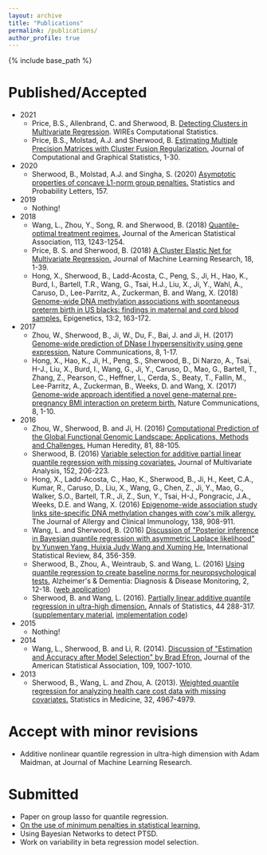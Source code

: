 ```yaml
---
layout: archive
title: "Publications"
permalink: /publications/
author_profile: true
---
```


{% include base_path %}

Published/Accepted
======
* 2021
	* Price, B.S., Allenbrand, C. and Sherwood, B. <a href="https://wires.onlinelibrary.wiley.com/doi/abs/10.1002/wics.1551">Detecting Clusters in Multivariate Regression</a>. WIREs Computational Statistics.
	* Price, B.S., Molstad, A.J. and Sherwood, B. <a href="https://www.tandfonline.com/doi/abs/10.1080/10618600.2021.1874963?journalCode=ucgs20">Estimating Multiple Precision Matrices with Cluster Fusion Regularization.</a>  Journal of Computational and Graphical Statistics, 1-30.
* 2020
	* Sherwood, B., Molstad, A.J. and Singha, S. (2020) <a href="https://www.sciencedirect.com/science/article/pii/S0167715219302779?casa_token=kLrf_B1g6sMAAAAA:5zG5yo84xUwD_acypuhn9TahF_h-MC_SAcaRR6gieU7oVA5Khx8IdbGFief3ypxwzG0Yy7oye1Y">Asymptotic properties of concave L1-norm group penalties.</a> Statistics and Probability Letters, 157.
* 2019 
	* Nothing!
* 2018
	* Wang, L., Zhou, Y., Song, R. and Sherwood, B. (2018) <a href="https://www.tandfonline.com/doi/abs/10.1080/01621459.2017.1330204?journalCode=uasa20">Quantile-optimal treatment regimes.</a> Journal of the American Statistical Association, 113, 1243-1254.
	* Price, B. S. and Sherwood, B. (2018) <a href="https://www.jmlr.org/papers/volume18/17-445/17-445.pdf">A Cluster Elastic Net for Multivariate Regression.</a> Journal of Machine Learning Research, 18, 1-39.
	* Hong, X., Sherwood, B., Ladd-Acosta, C., Peng, S., Ji, H., Hao, K., Burd, I., Bartell, T.R., Wang, G., Tsai, H.J., Liu, X., Ji, Y., Wahl, A., Caruso, D., Lee-Parritz, A., Zuckerman, B. and Wang, X. (2018) <a href="https://www.tandfonline.com/doi/full/10.1080/15592294.2017.1287654">Genome-wide DNA methylation associations with spontaneous preterm birth in US blacks: findings in maternal and cord blood samples.</a> Epigenetics, 13:2, 163-172.
* 2017 
	* Zhou, W., Sherwood, B., Ji, W., Du, F., Bai, J. and Ji, H. (2017) <a href="https://www.nature.com/articles/s41467-017-01188-x">Genome-wide prediction of DNase I hypersensitivity using gene expression.</a> Nature Communications, 8, 1-17.
	* Hong, X., Hao, K., Ji, H., Peng, S., Sherwood, B., Di Narzo, A., Tsai, H-J., Liu, X., Burd, I., Wang, G., Ji, Y., Caruso, D., Mao, G., Bartell, T., Zhang, Z., Pearson, C., Heffner, L., Cerda, S., Beaty, T., Fallin, M., Lee-Parritz, A., Zuckerman, B., Weeks, D. and Wang, X. (2017) <a href="https://www.nature.com/articles/ncomms15608">Genome-wide approach identified a novel gene-maternal pre-pregnancy BMI interaction on preterm birth.</a> Nature Communications, 8, 1-10.
* 2016
	* Zhou, W., Sherwood, B. and Ji, H. (2016) <a href="https://www.karger.com/Article/Abstract/450827">Computational Prediction of the Global Functional Genomic Landscape: Applications, Methods and Challenges.</a> Human Heredity, 81, 88-105.
	* Sherwood, B. (2016) <a href="https://www.sciencedirect.com/science/article/pii/S0047259X16300823">Variable selection for additive partial linear quantile regression with missing covariates.</a> Journal of Multivariate Analysis, 152, 206-223.
	* Hong, X., Ladd-Acosta, C., Hao, K., Sherwood, B., Ji, H., Keet, C.A., Kumar, R., Caruso, D., Liu, X., Wang, G., Chen, Z., Ji, Y., Mao, G., Walker, S.O., Bartell, T.R., Ji, Z., Sun, Y., Tsai, H-J., Pongracic, J.A., Weeks, D.E. and Wang, X. (2016) <a href="https://www.jacionline.org/action/showPdf?pii=S0091-6749%2816%2930154-3">Epigenome-wide association study links site-specific DNA methylation changes with cow's milk allergy.</a> The Journal of Allergy and Clinical Immunology, 138, 908-911.
	* Wang, L. and Sherwood, B. (2016) <a href="https://onlinelibrary.wiley.com/doi/abs/10.1111/insr.12164">Discussion of "Posterior inference in Bayesian quantile regression with asymmetric Laplace likelihood" by Yunwen Yang, Huixia Judy Wang and Xuming He.</a> International Statistical Review, 84, 356-359.
	* Sherwood, B., Zhou, A., Weintraub, S. and Wang, L. (2016) <a href="https://www.ncbi.nlm.nih.gov/pmc/articles/PMC4879644/pdf/main.pdf">Using quantile regression to create baseline norms for neuropsychological tests.</a> Alzheimer's & Dementia: Diagnosis & Disease Monitoring, 2, 12-18. (<a href="https://bsherwood.shinyapps.io/quantEst/">web application</a>)
	* Sherwood, B. and Wang, L. (2016). <a href="https://projecteuclid.org/journals/annals-of-statistics/volume-44/issue-1/Partially-linear-additive-quantile-regression-in-ultra-high-dimension/10.1214/15-AOS1367.full">Partially linear additive quantile regression in ultra-high dimension.</a>  Annals of Statistics, 44 288-317.(<a href="https://projecteuclid.org/journals/supplementalcontent/10.1214/15-AOS1367/suppdf_1.pdf">supplementary material</a>, <a href="https://sites.google.com/site/bsherwood/partLinRqPen.r?attredirects=0">implementation code</a>)
* 2015
	* Nothing!
* 2014
	* Wang, L., Sherwood, B. and Li, R. (2014). <a href="https://www.ncbi.nlm.nih.gov/pmc/articles/PMC4237207/pdf/nihms590993.pdf">Discussion of "Estimation and Accuracy after Model Selection" by Brad Efron.</a> Journal of the American Statistical Association, 109, 1007-1010.
* 2013
	* Sherwood, B., Wang, L. and Zhou, A. (2013). <a href="https://onlinelibrary.wiley.com/doi/abs/10.1002/sim.5883">Weighted quantile regression for analyzing health care cost data with missing covariates.</a> Statistics in Medicine, 32, 4967-4979.

Accept with minor revisions
======
* Additive nonlinear quantile regression in ultra-high dimension with Adam Maidman, at Journal of Machine Learning Research. 

Submitted 
======
* Paper on group lasso for quantile regression.
* <a href="https://arxiv.org/pdf/2106.05172.pdf">On the use of minimum penalties in statistical learning.</a>
* Using Bayesian Networks to detect PTSD.
* Work on variability in beta regression model selection. 


